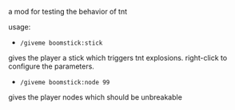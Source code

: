 a mod for testing the behavior of tnt

usage:
* `/giveme boomstick:stick`

gives the player a stick which triggers tnt explosions. right-click to configure the parameters. 

* `/giveme boomstick:node 99`

gives the player nodes which should be unbreakable
